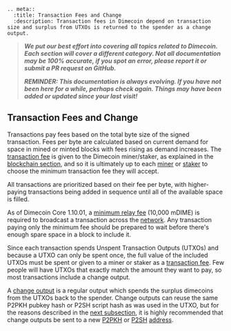 ```{eval-rst}
.. meta::
  :title: Transaction Fees and Change
  :description: Transaction fees in Dimecoin depend on transaction size and surplus from UTXOs is returned to the spender as a change output.
```

> ***We put our best effort into covering all topics related to Dimecoin. Each section will cover a different category. Not all documentation may be 100% accurate, if you spot an error, please report it or submit a PR request on GitHub.***
>
> ***REMINDER: This documentation is always evolving. If you have not been here for a while, perhaps check again. Things may have been added or updated since your last visit!***

## Transaction Fees and Change

Transactions pay fees based on the total byte size of the signed transaction. Fees per byte are calculated based on current demand for space in mined or minted blocks with fees rising as demand increases.  The [transaction fee](../resources/glossary.md#transaction-fee) is given to the Dimecoin miner/staker, as explained in the [blockchain section](../guide/blockchain-overview.md), and so it is ultimately up to each [miner](../resources/glossary.md#miner) or [staker](../resources/glossary.md#staker) to choose the minimum transaction fee they will accept.

All transactions are prioritized based on their fee per byte, with higher-paying transactions being added in sequence until all of the available space is filled.

As of Dimecoin Core 1.10.01, a [minimum relay fee](../resources/glossary.md#minimum-relay-fee) (10,000 mDIME) is required to broadcast a transaction across the [network](../resources/glossary.md#network). Any transaction paying only the minimum fee should be prepared to wait before there's enough spare space in a block to include it.

Since each transaction spends Unspent Transaction Outputs (UTXOs) and because a UTXO can only be spent once, the full value of the included UTXOs must be spent or given to a miner or staker as a [transaction fee](../resources/glossary.md#transaction-fee).  Few people will have UTXOs that exactly match the amount they want to pay, so most transactions include a change output.

A [change output](../resources/glossary.md#change-output) is a regular output which spends the surplus dimecoins from the UTXOs back to the spender. Change outputs can reuse the same P2PKH pubkey hash or P2SH script hash as was used in the UTXO, but for the reasons described in the [next subsection](../guide/transactions-avoiding-key-reuse.md), it is highly recommended that change outputs be sent to a new [P2PKH](../resources/glossary.md#pay-to-pubkey-hash) or [P2SH](../resources/glossary.md#pay-to-script-hash) [address](../resources/glossary.md#address).
